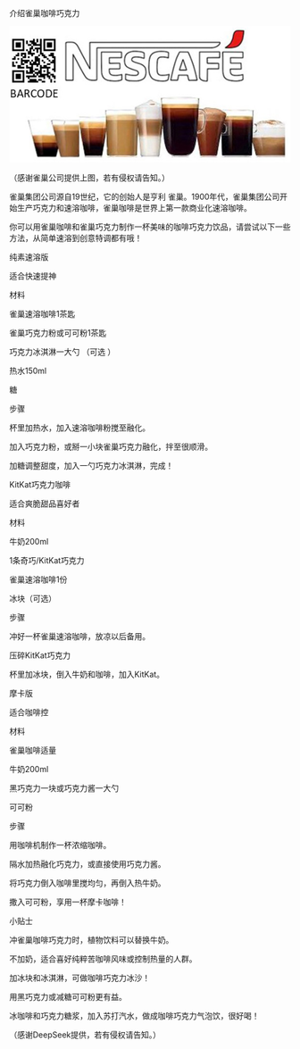 介绍雀巢咖啡巧克力



![介绍雀巢咖啡巧克力](https://github.com/ywangnccu/ywang/blob/main/images/NESCAFE.jpg)

（感谢雀巢公司提供上图，若有侵权请告知。）


雀巢集团公司源自19世纪，它的创始人是亨利 雀巢。1900年代，雀巢集团公司开始生产巧克力和速溶咖啡，雀巢咖啡是世界上第一款商业化速溶咖啡。

你可以用雀巢咖啡和雀巢巧克力制作一杯美味的咖啡巧克力饮品，请尝试以下一些方法，从简单速溶到创意特调都有哦！

纯素速溶版

适合快速提神

材料

雀巢速溶咖啡1茶匙

雀巢巧克力粉或可可粉1茶匙

巧克力冰淇淋一大勺 （可选 ）

热水150ml

糖

步骤

杯里加热水，加入速溶咖啡粉搅至融化。

加入巧克力粉，或掰一小块雀巢巧克力融化，拌至很顺滑。

加糖调整甜度，加入一勺巧克力冰淇淋，完成！



KitKat巧克力咖啡

适合爽脆甜品喜好者

材料

牛奶200ml

1条奇巧/KitKat巧克力

雀巢速溶咖啡1份

冰块（可选）

步骤

冲好一杯雀巢速溶咖啡，放凉以后备用。

压碎KitKat巧克力

杯里加冰块，倒入牛奶和咖啡，加入KitKat。



摩卡版

适合咖啡控

材料

雀巢咖啡适量

牛奶200ml

黑巧克力一块或巧克力酱一大勺

可可粉

步骤

用咖啡机制作一杯浓缩咖啡。

隔水加热融化巧克力，或直接使用巧克力酱。

将巧克力倒入咖啡里搅均匀，再倒入热牛奶。

撒入可可粉，享用一杯摩卡咖啡！



小贴士

冲雀巢咖啡巧克力时，植物饮料可以替换牛奶。

不加奶，适合喜好纯粹苦咖啡风味或控制热量的人群。

加冰块和冰淇淋，可做咖啡巧克力冰沙！

用黑巧克力或减糖可可粉更有益。

冰咖啡和巧克力糖浆，加入苏打汽水，做成咖啡巧克力气泡饮，很好喝！



（感谢DeepSeek提供，若有侵权请告知。）
